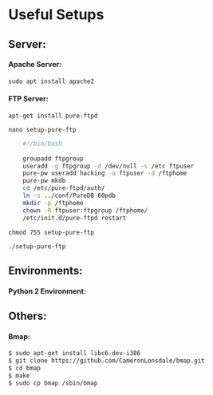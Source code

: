 # Useful Setups

## Server:
#### Apache Server:
`sudo apt install apache2 `

#### FTP Server:
`apt-get install pure-ftpd`

`nano setup-pure-ftp`

```bash
    #!/bin/bash
    
    groupadd ftpgroup
    useradd -g ftpgroup -d /dev/null -s /etc ftpuser
    pure-pw useradd hacking -u ftpuser -d /ftphome
    pure-pw mkdb
    cd /etc/pure-ftpd/auth/
    ln -s ../conf/PureDB 60pdb
    mkdir -p /ftphome
    chown -R ftpuser:ftpgroup /ftphome/
    /etc/init.d/pure-ftpd restart
```

`chmod 755 setup-pure-ftp`

`./setup-pure-ftp`

## Environments:
#### Python 2 Environment:



## Others:

#### Bmap:
```bash
$ sudo apt-get install libc6-dev-i386
$ git clone https://github.com/CameronLonsdale/bmap.git
$ cd bmap
$ make
$ sudo cp bmap /sbin/bmap
```